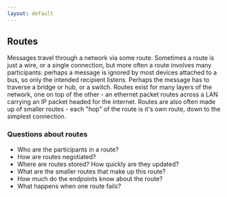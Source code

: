 ```yaml
---
layout: default
---
```

## Routes

Messages travel through a network via some route. Sometimes a route is just a
wire, or a single connection, but more often a route involves many
participants: perhaps a message is ignored by most devices attached to a bus,
so only the intended recipient listens. Perhaps the message has to traverse a
bridge or hub, or a switch. Routes exist for many layers of the network, one on
top of the other - an ethernet packet routes across a LAN carrying an IP packet
headed for the internet. Routes are also often made up of smaller routes - each
"hop" of the route is it's own route, down to the simplest connection.

### Questions about routes

* Who are the participants in a route?
* How are routes negotiated?
* Where are routes stored? How quickly are they updated?
* What are the smaller routes that make up this route?
* How much do the endpoints know about the route?
* What happens when one route fails?


